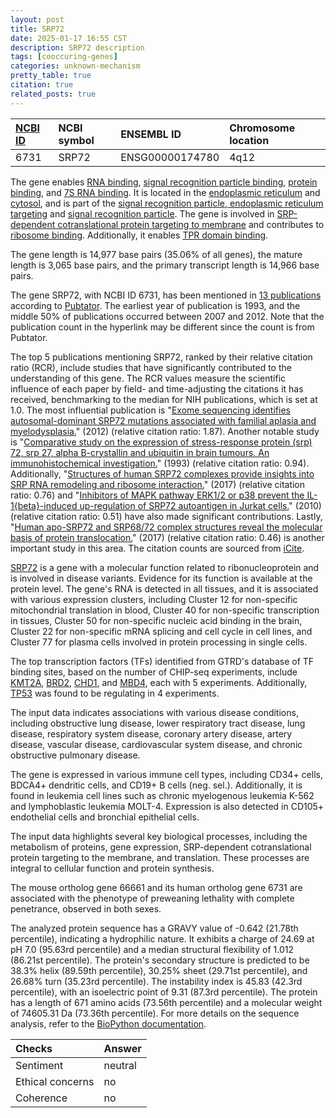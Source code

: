 ```yaml
---
layout: post
title: SRP72
date: 2025-01-17 16:55 CST
description: SRP72 description
tags: [cooccuring-genes]
categories: unknown-mechanism
pretty_table: true
citation: true
related_posts: true
---
```




| [NCBI ID](https://www.ncbi.nlm.nih.gov/gene/6731) | NCBI symbol | ENSEMBL ID | Chromosome location |
| :-------- | :------- | :-------- | :------- |
| 6731  | SRP72 | ENSG00000174780 | 4q12  |



The gene enables [RNA binding](https://amigo.geneontology.org/amigo/term/GO:0003723), [signal recognition particle binding](https://amigo.geneontology.org/amigo/term/GO:0005047), [protein binding](https://amigo.geneontology.org/amigo/term/GO:0005515), and [7S RNA binding](https://amigo.geneontology.org/amigo/term/GO:0008312). It is located in the [endoplasmic reticulum](https://amigo.geneontology.org/amigo/term/GO:0005783) and [cytosol](https://amigo.geneontology.org/amigo/term/GO:0005829), and is part of the [signal recognition particle, endoplasmic reticulum targeting](https://amigo.geneontology.org/amigo/term/GO:0005786) and [signal recognition particle](https://amigo.geneontology.org/amigo/term/GO:0048500). The gene is involved in [SRP-dependent cotranslational protein targeting to membrane](https://amigo.geneontology.org/amigo/term/GO:0006614) and contributes to [ribosome binding](https://amigo.geneontology.org/amigo/term/GO:0043022). Additionally, it enables [TPR domain binding](https://amigo.geneontology.org/amigo/term/GO:0030911).


The gene length is 14,977 base pairs (35.06% of all genes), the mature length is 3,065 base pairs, and the primary transcript length is 14,966 base pairs.


The gene SRP72, with NCBI ID 6731, has been mentioned in [13 publications](https://pubmed.ncbi.nlm.nih.gov/?term=%22SRP72%22) according to [Pubtator](https://academic.oup.com/nar/article/47/W1/W587/5494727). The earliest year of publication is 1993, and the middle 50% of publications occurred between 2007 and 2012. Note that the publication count in the hyperlink may be different since the count is from Pubtator.


The top 5 publications mentioning SRP72, ranked by their relative citation ratio (RCR), include studies that have significantly contributed to the understanding of this gene. The RCR values measure the scientific influence of each paper by field- and time-adjusting the citations it has received, benchmarking to the median for NIH publications, which is set at 1.0. The most influential publication is "[Exome sequencing identifies autosomal-dominant SRP72 mutations associated with familial aplasia and myelodysplasia.](https://pubmed.ncbi.nlm.nih.gov/22541560)" (2012) (relative citation ratio: 1.87). Another notable study is "[Comparative study on the expression of stress-response protein (srp) 72, srp 27, alpha B-crystallin and ubiquitin in brain tumours. An immunohistochemical investigation.](https://pubmed.ncbi.nlm.nih.gov/8278027)" (1993) (relative citation ratio: 0.94). Additionally, "[Structures of human SRP72 complexes provide insights into SRP RNA remodeling and ribosome interaction.](https://pubmed.ncbi.nlm.nih.gov/27899666)" (2017) (relative citation ratio: 0.76) and "[Inhibitors of MAPK pathway ERK1/2 or p38 prevent the IL-1{beta}-induced up-regulation of SRP72 autoantigen in Jurkat cells.](https://pubmed.ncbi.nlm.nih.gov/20729213)" (2010) (relative citation ratio: 0.51) have also made significant contributions. Lastly, "[Human apo-SRP72 and SRP68/72 complex structures reveal the molecular basis of protein translocation.](https://pubmed.ncbi.nlm.nih.gov/28369529)" (2017) (relative citation ratio: 0.46) is another important study in this area. The citation counts are sourced from [iCite](https://icite.od.nih.gov).


[SRP72](https://www.proteinatlas.org/ENSG00000174780-SRP72) is a gene with a molecular function related to ribonucleoprotein and is involved in disease variants. Evidence for its function is available at the protein level. The gene's RNA is detected in all tissues, and it is associated with various expression clusters, including Cluster 12 for non-specific mitochondrial translation in blood, Cluster 40 for non-specific transcription in tissues, Cluster 50 for non-specific nucleic acid binding in the brain, Cluster 22 for non-specific mRNA splicing and cell cycle in cell lines, and Cluster 77 for plasma cells involved in protein processing in single cells.


The top transcription factors (TFs) identified from GTRD's database of TF binding sites, based on the number of CHIP-seq experiments, include [KMT2A](https://www.ncbi.nlm.nih.gov/gene/4297), [BRD2](https://www.ncbi.nlm.nih.gov/gene/6046), [CHD1](https://www.ncbi.nlm.nih.gov/gene/1105), and [MBD4](https://www.ncbi.nlm.nih.gov/gene/8930), each with 5 experiments. Additionally, [TP53](https://www.ncbi.nlm.nih.gov/gene/7157) was found to be regulating in 4 experiments.



The input data indicates associations with various disease conditions, including obstructive lung disease, lower respiratory tract disease, lung disease, respiratory system disease, coronary artery disease, artery disease, vascular disease, cardiovascular system disease, and chronic obstructive pulmonary disease.



The gene is expressed in various immune cell types, including CD34+ cells, BDCA4+ dendritic cells, and CD19+ B cells (neg. sel.). Additionally, it is found in leukemia cell lines such as chronic myelogenous leukemia K-562 and lymphoblastic leukemia MOLT-4. Expression is also detected in CD105+ endothelial cells and bronchial epithelial cells.


The input data highlights several key biological processes, including the metabolism of proteins, gene expression, SRP-dependent cotranslational protein targeting to the membrane, and translation. These processes are integral to cellular function and protein synthesis.


The mouse ortholog gene 66661 and its human ortholog gene 6731 are associated with the phenotype of preweaning lethality with complete penetrance, observed in both sexes.


The analyzed protein sequence has a GRAVY value of -0.642 (21.78th percentile), indicating a hydrophilic nature. It exhibits a charge of 24.69 at pH 7.0 (95.63rd percentile) and a median structural flexibility of 1.012 (86.21st percentile). The protein's secondary structure is predicted to be 38.3% helix (89.59th percentile), 30.25% sheet (29.71st percentile), and 26.68% turn (35.23rd percentile). The instability index is 45.83 (42.3rd percentile), with an isoelectric point of 9.31 (87.3rd percentile). The protein has a length of 671 amino acids (73.56th percentile) and a molecular weight of 74605.31 Da (73.36th percentile). For more details on the sequence analysis, refer to the [BioPython documentation](https://biopython.org/docs/1.75/api/Bio.SeqUtils.ProtParam.html).





| Checks    | Answer |
| :-------- | :------- |
| Sentiment  | neutral   |
| Ethical concerns | no     |
| Coherence    | no    |